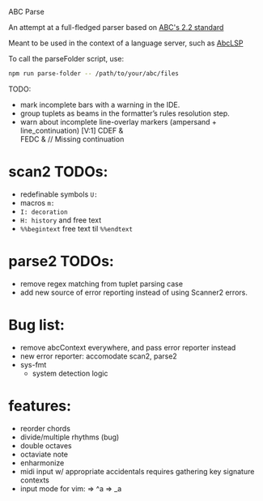 ABC Parse

An attempt at a full-fledged parser based on [ABC's 2.2 standard](https://abcnotation.com/wiki/abc:standard:v2.2)

Meant to be used in the context of a language server, such as [AbcLSP](https://github.com/AntoineBalaine/AbcLsp)

To call the parseFolder script, use:

```sh
npm run parse-folder -- /path/to/your/abc/files
```

TODO:

- mark incomplete bars with a warning in the IDE.
- group tuplets as beams in the formatter’s rules resolution step.
- warn about incomplete line-overlay markers (ampersand + line_continuation)
  [V:1] CDEF &\
   FEDC & // Missing continuation

# scan2 TODOs:

- redefinable symbols `U:`
- macros `m:`
- `I: decoration`
- `H: history` and free text
- `%%begintext` free text til `%%endtext`

# parse2 TODOs:

- remove regex matching from tuplet parsing case
- add new source of error reporting instead of using Scanner2 errors.

# Bug list:

- remove abcContext everywhere, and pass error reporter instead
- new error reporter: accomodate scan2, parse2
- sys-fmt
  - system detection logic

# features: 
- reorder chords
- divide/multiple rhythms (bug)
- double octaves
- octaviate note
- enharmonize
- midi input w/ appropriate accidentals
  requires gathering key signature contexts
- input mode for vim:
    <C-a> => ^a
    <M-a> => _a

